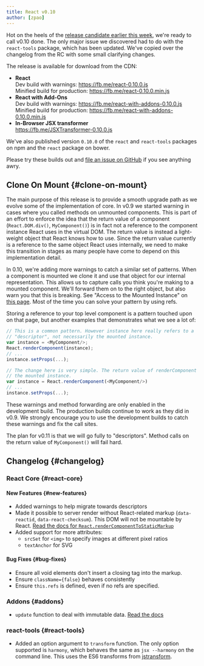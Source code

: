 ```yaml
---
title: React v0.10
author: [zpao]
---
```


Hot on the heels of the [release candidate earlier this week](/blog/2014/03/19/react-v0.10-rc1.html), we're ready to call v0.10 done. The only major issue we discovered had to do with the `react-tools` package, which has been updated. We've copied over the changelog from the RC with some small clarifying changes.

The release is available for download from the CDN:

* **React**  
  Dev build with warnings: <https://fb.me/react-0.10.0.js>  
  Minified build for production: <https://fb.me/react-0.10.0.min.js>  
* **React with Add-Ons**  
  Dev build with warnings: <https://fb.me/react-with-addons-0.10.0.js>  
  Minified build for production: <https://fb.me/react-with-addons-0.10.0.min.js>  
* **In-Browser JSX transformer**  
  <https://fb.me/JSXTransformer-0.10.0.js>

We've also published version `0.10.0` of the `react` and `react-tools` packages on npm and the `react` package on bower.

Please try these builds out and [file an issue on GitHub](https://github.com/facebook/react/issues/new) if you see anything awry.

## Clone On Mount {#clone-on-mount}

The main purpose of this release is to provide a smooth upgrade path as we evolve some of the implementation of core. In v0.9 we started warning in cases where you called methods on unmounted components. This is part of an effort to enforce the idea that the return value of a component (`React.DOM.div()`, `MyComponent()`) is in fact not a reference to the component instance React uses in the virtual DOM. The return value is instead a light-weight object that React knows how to use. Since the return value currently is a reference to the same object React uses internally, we need to make this transition in stages as many people have come to depend on this implementation detail.

In 0.10, we're adding more warnings to catch a similar set of patterns. When a component is mounted we clone it and use that object for our internal representation. This allows us to capture calls you think you're making to a mounted component. We'll forward them on to the right object, but also warn you that this is breaking. See "Access to the Mounted Instance" on [this page](https://fb.me/react-warning-descriptors). Most of the time you can solve your pattern by using refs.

Storing a reference to your top level component is a pattern touched upon on that page, but another examples that demonstrates what we see a lot of:

```js
// This is a common pattern. However instance here really refers to a
// "descriptor", not necessarily the mounted instance.
var instance = <MyComponent/>;
React.renderComponent(instance);
// ...
instance.setProps(...);

// The change here is very simple. The return value of renderComponent will be
// the mounted instance.
var instance = React.renderComponent(<MyComponent/>)
// ...
instance.setProps(...);
```

These warnings and method forwarding are only enabled in the development build. The production builds continue to work as they did in v0.9. We strongly encourage you to use the development builds to catch these warnings and fix the call sites.

The plan for v0.11 is that we will go fully to "descriptors". Method calls on the return value of `MyComponent()` will fail hard.

## Changelog {#changelog}

### React Core {#react-core}

#### New Features {#new-features}
* Added warnings to help migrate towards descriptors
* Made it possible to server render without React-related markup (`data-reactid`, `data-react-checksum`). This DOM will not be mountable by React. [Read the docs for `React.renderComponentToStaticMarkup`](/docs/top-level-api.html#react.rendercomponenttostaticmarkup)
* Added support for more attributes:
  * `srcSet` for `<img>` to specify images at different pixel ratios
  * `textAnchor` for SVG

#### Bug Fixes {#bug-fixes}
* Ensure all void elements don't insert a closing tag into the markup.
* Ensure `className={false}` behaves consistently
* Ensure `this.refs` is defined, even if no refs are specified.

### Addons {#addons}

* `update` function to deal with immutable data. [Read the docs](/docs/update.html)

### react-tools {#react-tools}
* Added an option argument to `transform` function. The only option supported is `harmony`, which behaves the same as `jsx --harmony` on the command line. This uses the ES6 transforms from [jstransform](https://github.com/facebook/jstransform).
